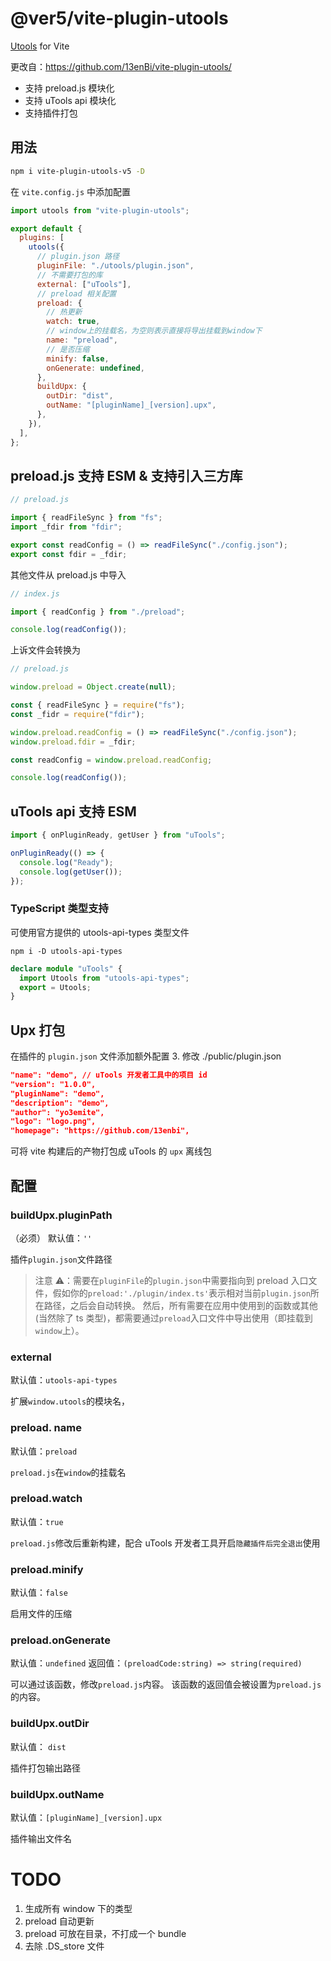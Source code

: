 # @ver5/vite-plugin-utools

<a href="http://www.u.tools/">Utools</a> for Vite

更改自：https://github.com/13enBi/vite-plugin-utools/

- 支持 preload.js 模块化
- 支持 uTools api 模块化
- 支持插件打包

## 用法

```bash
npm i vite-plugin-utools-v5 -D
```

在 `vite.config.js` 中添加配置

```js
import utools from "vite-plugin-utools";

export default {
  plugins: [
    utools({
      // plugin.json 路径
      pluginFile: "./utools/plugin.json",
      // 不需要打包的库
      external: ["uTools"],
      // preload 相关配置
      preload: {
        // 热更新
        watch: true,
        // window上的挂载名，为空则表示直接将导出挂载到window下
        name: "preload",
        // 是否压缩
        minify: false,
        onGenerate: undefined,
      },
      buildUpx: {
        outDir: "dist",
        outName: "[pluginName]_[version].upx",
      },
    }),
  ],
};
```

## preload.js 支持 ESM & 支持引入三方库

```js
// preload.js

import { readFileSync } from "fs";
import _fdir from "fdir";

export const readConfig = () => readFileSync("./config.json");
export const fdir = _fdir;
```

其他文件从 preload.js 中导入

```js
// index.js

import { readConfig } from "./preload";

console.log(readConfig());
```

上诉文件会转换为

```js
// preload.js

window.preload = Object.create(null);

const { readFileSync } = require("fs");
const _fidr = require("fdir");

window.preload.readConfig = () => readFileSync("./config.json");
window.preload.fdir = _fdir;
```

```js
const readConfig = window.preload.readConfig;

console.log(readConfig());
```

## uTools api 支持 ESM

```js
import { onPluginReady, getUser } from "uTools";

onPluginReady(() => {
  console.log("Ready");
  console.log(getUser());
});
```

### TypeScript 类型支持

可使用官方提供的 utools-api-types 类型文件

```
npm i -D utools-api-types
```

```ts
declare module "uTools" {
  import Utools from "utools-api-types";
  export = Utools;
}
```

## Upx 打包

在插件的 `plugin.json` 文件添加额外配置 3. 修改 ./public/plugin.json

```json
"name": "demo", // uTools 开发者工具中的项目 id
"version": "1.0.0",
"pluginName": "demo",
"description": "demo",
"author": "yo3emite",
"logo": "logo.png",
"homepage": "https://github.com/13enbi",
```

可将 vite 构建后的产物打包成 uTools 的 `upx` 离线包

## 配置

### buildUpx.pluginPath

（必须）
默认值：`''`

插件`plugin.json`文件路径

> 注意 ⚠️：需要在`pluginFile`的`plugin.json`中需要指向到 preload 入口文件，假如你的`preload:'./plugin/index.ts'`表示相对当前`plugin.json`所在路径，之后会自动转换。
> 然后，所有需要在应用中使用到的函数或其他(当然除了 ts 类型)，都需要通过`preload`入口文件中导出使用（即挂载到`window`上）。

### external

默认值：`utools-api-types`

扩展`window.utools`的模块名，

### preload. name

默认值：`preload`

`preload.js`在`window`的挂载名

### preload.watch

默认值：`true`

`preload.js`修改后重新构建，配合 uTools 开发者工具开启`隐藏插件后完全退出`使用

### preload.minify

默认值：`false`

启用文件的压缩

### preload.onGenerate

默认值：`undefined`
返回值：`(preloadCode:string) => string(required)`

可以通过该函数，修改`preload.js`内容。
该函数的返回值会被设置为`preload.js`的内容。

### buildUpx.outDir

默认值： `dist`

插件打包输出路径

### buildUpx.outName

默认值：`[pluginName]_[version].upx`

插件输出文件名

# TODO

1. 生成所有 window 下的类型
2. preload 自动更新
3. preload 可放在目录，不打成一个 bundle
4. 去除 .DS_store 文件
